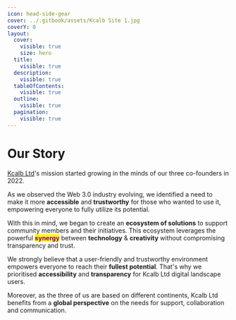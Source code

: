 ```yaml
---
icon: head-side-gear
cover: ../.gitbook/assets/Kcalb Site 1.jpg
coverY: 0
layout:
  cover:
    visible: true
    size: hero
  title:
    visible: true
  description:
    visible: true
  tableOfContents:
    visible: true
  outline:
    visible: true
  pagination:
    visible: true
---
```


# Our Story

[Kcalb Ltd](https://kcalb.org/)'s mission started growing in the minds of our three co-founders in 2022.&#x20;

As we observed the Web 3.0 industry evolving, we identified a need to make it more **accessible** and **trustworthy** for those who wanted to use it, empowering everyone to fully utilize its potential.

With this in mind, we began to create an **ecosystem of solutions** to support community members and their initiatives. This ecosystem leverages the powerful <mark style="color:purple;">**synergy**</mark> between **technology** & **creativity** without compromising transparency and trust.

We strongly believe that a user-friendly and trustworthy environment empowers everyone to reach their **fullest potential**. That's why we prioritised **accessibility** and **transparency** for Kcalb Ltd digital landscape users.

Moreover, as the three of us are based on different continents, Kcalb Ltd benefits from a **global perspective** on the needs for support, collaboration and communication.

